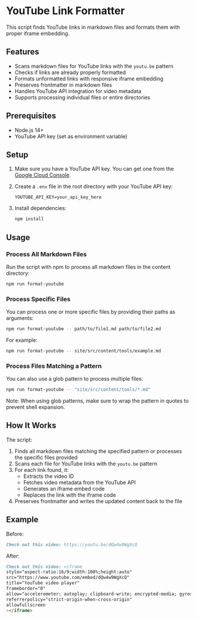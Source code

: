 # YouTube Link Formatter

This script finds YouTube links in markdown files and formats them with proper iframe embedding.

## Features

- Scans markdown files for YouTube links with the `youtu.be` pattern
- Checks if links are already properly formatted
- Formats unformatted links with responsive iframe embedding
- Preserves frontmatter in markdown files
- Handles YouTube API integration for video metadata
- Supports processing individual files or entire directories

## Prerequisites

- Node.js 14+
- YouTube API key (set as environment variable)

## Setup

1. Make sure you have a YouTube API key. You can get one from the [Google Cloud Console](https://console.cloud.google.com/).

2. Create a `.env` file in the root directory with your YouTube API key:
   ```
   YOUTUBE_API_KEY=your_api_key_here
   ```

3. Install dependencies:
   ```bash
   npm install
   ```

## Usage

### Process All Markdown Files

Run the script with npm to process all markdown files in the content directory:

```bash
npm run format-youtube
```

### Process Specific Files

You can process one or more specific files by providing their paths as arguments:

```bash
npm run format-youtube -- path/to/file1.md path/to/file2.md
```

For example:

```bash
npm run format-youtube -- site/src/content/tools/example.md
```

### Process Files Matching a Pattern

You can also use a glob pattern to process multiple files:

```bash
npm run format-youtube -- "site/src/content/tools/*.md"
```

Note: When using glob patterns, make sure to wrap the pattern in quotes to prevent shell expansion.

## How It Works

The script:

1. Finds all markdown files matching the specified pattern or processes the specific files provided
2. Scans each file for YouTube links with the `youtu.be` pattern
3. For each link found, it:
   - Extracts the video ID
   - Fetches video metadata from the YouTube API
   - Generates an iframe embed code
   - Replaces the link with the iframe code
4. Preserves frontmatter and writes the updated content back to the file

## Example

Before:
```markdown
Check out this video: https://youtu.be/dQw4w9WgXcQ
```

After:
```markdown
Check out this video: <iframe 
style="aspect-ratio:16/9;width:100%;height:auto" 
src="https://www.youtube.com/embed/dQw4w9WgXcQ" 
title="YouTube video player" 
frameborder="0" 
allow="accelerometer; autoplay; clipboard-write; encrypted-media; gyroscope; picture-in-picture; web-share" 
referrerpolicy="strict-origin-when-cross-origin" 
allowfullscreen
></iframe>
``` 